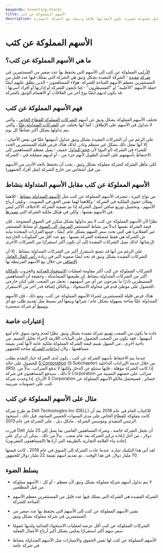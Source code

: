 ```yaml
---
keywords: Investing,Stocks
title: الأسهم المملوكة عن كثب
description: يتم الاحتفاظ بالأسهم المملوكة عن كثب من قبل مجموعة صغيرة يكون لأعضائها علاقة وثيقة مع الشركة المصدرة.
---
```


# الأسهم المملوكة عن كثب
## ما هي الأسهم المملوكة عن كثب؟

[الأرانب](/shares) المملوكة عن كثب إلى الأسهم التي يحتفظ بها عدد صغير من المستثمرين في [شركة](/shares) [مقيدة](/closely-held-corporation) ؛ الشركة المقيدة بشكل وثيق هي الشركة التي يمتلك فيها عدد قليل من المستثمرين معظم الأسهم المتاحة للشركة. هؤلاء المساهمون - الذين يطلق عليهم أيضًا حملة الأسهم "الأغلبية" أو "المسيطرون" - إما تابعون للشركة أو إدارتها أو أفراد أسرتها ؛ قد يكون لديهم أيضًا نوع آخر من العلاقات أو الاهتمام الوثيق بالشركة.

## فهم الأسهم المملوكة عن كثب

تختلف الأسهم المملوكة بشكل وثيق عن أسهم [الشركات المملوكة للقطاع الخاص](/privatecompany) ، والتي لا تتداول في الأسهم على الإطلاق ؛ كما أنها تختلف عن [الشركات المتداولة علنًا](/publiccompany) ، والتي يتم تداولها بشكل أكثر نشاطًا كل يوم.

على الرغم من أن الشركات المقيدة بشكل وثيق تتداول أسهمها علنًا في بعض الأحيان ، إلا أنها تفعل ذلك بشكل غير منتظم ونادر. لذلك هناك فرص قليلة للمستثمرين الجدد للشراء في الشركة (أو البيع) لأن [حجم التداول](/volume) خفيف ؛ يميل معظم المساهمين إلى الاحتفاظ بأسهمهم على المدى الطويل لأنهم جزء من - أو لديهم مصلحة في - الشركة.

لكي تتأهل الشركة كشركة مملوكة بشكل وثيق ، يجب أن يحتفظ بالحد الأدنى من الأسهم من قبل أشخاص من خارج الشركة (مثل أفراد الجمهور).

## الأسهم المملوكة عن كثب مقابل الأسهم المتداولة بنشاط

من نواح كثيرة ، تتصرف الأسهم المملوكة عن كثب مثل [الأسهم المتداولة بنشاط](/active-stocks) : كلاهما يمثلان حقوق الملكية في الشركة ؛ وكلاهما لهما نفس الحق في التصويت ، وتلقي أرباح الأسهم ، وتحصيل توزيع صافي أصول الشركة إذا تم تصفية الشركة. الاختلاف الأكبر ليس في الأسهم نفسها ، ولكن في هيكل ملكية الشركة التي [تصدرها](/issue).

نظرًا لأن الأسهم المملوكة عن كثب لا يتم تداولها بشكل متكرر في السوق المفتوحة ، فإن قيمة الشركة نفسها (بدلاً من نشاط المستثمر [المرسل](/marketsentiment) [إلى السوق](/marketsentiment) أو نشاط المستثمر غير العقلاني) هي التي تحدد سعر السهم بشكل عام. أيضًا ، جميع القرارات المتخذة نيابة عن الشركة هي فقط لمصلحة الشركة نفسها ، مع عدد أقل من المكونات الخارجية لإرضائها. لذلك تميل الشركات المقيدة إلى أن تكون أكثر استقرارًا من الشركات الأخرى.

على الرغم من أنها قد تتمتع باستقرار أكبر من الشركات المتداولة بنشاط ، إلا أن الشركات المقيدة بشكل وثيق قد تجد أيضًا صعوبة أكبر في زيادة [رأس المال العامل الإضافي](/workingcapital) من خلال بيع الأسهم المرتبطة بها.

الشركات المملوكة عن كثب أكثر مقاومة لعمليات [الاستحواذ العدائية](/hostiletakeover) والحروب [بالوكالة](/proxyfight) أكثر من الشركات المتداولة بنشاط. إن طبيعتها المتماسكة ، وحقيقة أن المساهمين المسيطرين نادرًا ما يفرجون عن أي من أسهمهم ، تجعل من الصعب على كيان خارجي الحصول على موطئ قدم في محاولة الاستحواذ ، وبالتالي إضافة قدر آخر من الاستقرار.

هناك فرص قليلة للمستثمرين لشراء الأسهم المملوكة عن كثب. ومع ذلك ، فإن الأسهم المتداولة علنًا متاحة بسهولة بشكل عام ؛ شرائها وبيعها أمر بسيط مثل تقديم طلب مع أي [وسيط](/broker) أو شركة سمسرة.

## إعتبارات خاصة

عادة ما يكون من الصعب [تقييم](/valuation) شركة مقيدة بشكل وثيق. نظرًا لعدم وجود سوق عام لبيع أسهمها ، فقد يكون من الصعب الحصول على البيانات اللازمة لإجراء تحليل التقييم. من ناحية أخرى ، من السهل تقييم قيمة الشركة المملوكة ملكية عامة لأنها تُقدر بقيمة مساهميها ، ولأن [إيداعات الشركة](/sec-mef-filings) متاحة للجمهور.

عندما يتم الاحتفاظ بأسهم الشركة عن كثب ، يكون لدى الشركة خيار التقدم بطلب للحصول على حالة [S Corporation](/subchapters) (S Subchapter) من خلال خدمة الإيرادات الداخلية (IRS). إذا كانت الشركة مؤهلة ، فإنها ستبلغ عن الدخل ولكنها لا تدفع الضرائب. بدلاً من ذلك ، سيدفع المساهمون في شركة S Corporation ضرائب على حصتهم النسبية من الأرباح. إذا وجدت شركة S Corporation خسائر ، فسيحصل مالكو الأسهم المملوكة عن كثب على خصومات ضريبية.

## مثال على الأسهم المملوكة عن كثب

تم طرح شركة Dell Technologies Inc (DELL) للاكتتاب العام في عام 2018 بعد أن كانت مملوكة للقطاع الخاص على مدى السنوات الخمس السابقة. قبل ذلك ، استحوذ الرئيس التنفيذي ومؤسس الشركة ، مايكل ديل ، على الشركة في عام 2013.

قررت Dell أن تجعل الشركة خاصة ، وشراء المساهمين العامين بما يصل إلى 25 مليار دولار ، من أجل إعادة تركيز الشركة بعد عام صعب . بدلاً من ذلك ، يمكن أن تركز على إعادة بناء العلامة التجارية بالطريقة التي أرادها (المساهمون المقربون).

لقد آتى هذا التكتيك ثماره. عندما عادت الشركة إلى السوق في عام 2018 ، كانت قيمتها 70 مليار دولار. في هذا الوقت ، تم تقديم أسهم بقيمة 22 مليار دولار للجمهور.

## يسلط الضوء

- لا يتم تداول أسهم شركة مملوكة بشكل وثيق لأن معظم - أو كل - الأسهم مملوكة من قبل المطلعين.

- الشركة المقيدة هي الشركة التي يمتلك فيها عدد قليل من المستثمرين معظم الأسهم المتاحة للشركة.

- تشير الأسهم المملوكة عن كثب إلى الأسهم التي يحتفظ بها عدد صغير من المستثمرين في شركة مملوكة بشكل وثيق.

- الشركات المملوكة عن كثب أقل عرضة لعمليات الاستحواذ العدائية ولديها عمومًا سعر سهم أكثر استقرارًا يعكس بشكل أكبر أرباح الأعمال الفعلية.

- الأسهم المملوكة عن كثب لها نفس الحقوق والامتيازات مثل الأسهم المتداولة بنشاط في شركة عامة.

